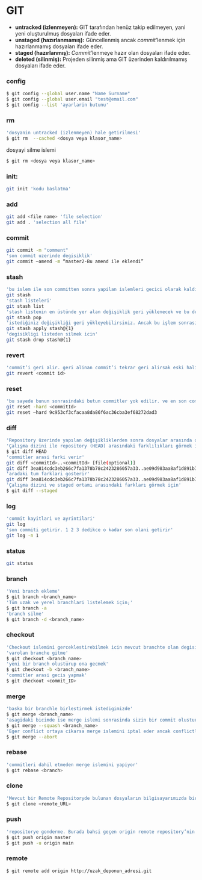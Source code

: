 # GIT



- **untracked (izlenmeyen):** GIT tarafından henüz takip edilmeyen, yani yeni oluşturulmuş dosyaları ifade eder.
- **unstaged (hazırlanmamış):** Güncellenmiş ancak *commit*’lenmek için hazırlanmamış dosyaları ifade eder.
- **staged (hazırlanmış):** *Commit*’lenmeye hazır olan dosyaları ifade eder.
- **deleted (silinmiş):** Projeden silinmiş ama GIT üzerinden kaldırılmamış dosyaları ifade eder.

### config

```bash
$ git config --global user.name "Name Surname"
$ git config --global user.email "test@email.com"
$ git config --list 'ayarlarin butunu'
```

### rm

```bash
'dosyanin untracked (izlenmeyen) hale getirilmesi' 
$ git rm  --cached <dosya veya klasor_name>
```

dosyayi silme islemi

```bash
$ git rm <dosya veya klasor_name>
```

### init:

```bash
git init 'kodu baslatma'
```

### add

```bash
git add <file name> 'file selection'
git add . 'selection all file'
```

### commit

```bash
git commit -m "comment"
'son commit uzerinde degisiklik'
git commit —amend -m “master2-Bu amend ile eklendi”
```

### stash

```bash
'bu islem ile son committen sonra yapilan islemleri gecici olarak kaldirarak stashe ekler'
git stash
'stash listeleri'
git stash list
'stash listenin en üstünde yer alan değişiklik geri yüklenecek ve bu değişiklik listeden silinecek. '
git stash pop 
'istediğiniz değişikliği geri yükleyebilirsiniz. Ancak bu işlem sonrasında yüklediğiniz değişiklik listeden silinmeyecek.'
git stash apply stash@{1}
'degisikligi listeden silmek icin'
git stash drop stash@{1}
```



### revert

```bash
'commit’i geri alir. geri alinan commit’i tekrar geri alirsak eski haline gelir ama o islemin id’si farkli olacak'
git revert <commit id>
```

### reset

```bash
'bu sayede bunun sonrasindaki butun commitler yok edilir. ve en son commitin bu commit’in oldugu hale gelir. bundan eski commitler kalir'
git reset -hard <commitId>
git reset —hard 9c953cf3cfacaa8da86f6ac36cba3ef68272dad3
```

### diff

```bash
'Repository üzerinde yapılan değişikliklerden sonra dosyalar arasında oluşan farklılıkları göterir.'
'Çalışma dizini ile repository (HEAD) arasındaki farklılıkları görmek için'
$ git diff HEAD
'commitler arasi farki verir'
git diff <commitId>..<commitId> [file(optional)]
git diff 3ea814cdc3eb266c7fa1378b78c2423286057a33..ae09d983aa8af1d891b7aea1d500000e225da841 index.md
'aradaki tum farklari gosterir'
git diff 3ea814cdc3eb266c7fa1378b78c2423286057a33..ae09d983aa8af1d891b7aea1d500000e225da841
'Çalışma dizini ve staged ortamı arasındaki farkları görmek için'
$ git diff --staged
```

### log

```bash
'commit kayitlari ve ayrintilari'
git log
'son commiti getirir. 1 2 3 dedikce o kadar son olani getirir'
git log -n 1
```

### status

```bash
git status
```

### branch

```bash
'Yeni branch ekleme'
$ git branch <branch_name>
'Tüm uzak ve yerel branchlari listelemek için;'
$ git branch -a
'branch silme'
$ git branch -d <branch_name>
```

### checkout

```bash
'Checkout islemini gerceklestirebilmek icin mevcut branchte olan degisikligi silmek ya da commit etmek gerekir'
'varolan branche gitme'
$ git checkout <branch_name>
'yeni bir branch olusturup ona gecmek'
$ git checkout -b <branch_name>
'commitler arasi gecis yapmak'
$ git checkout <commit_ID>
```

### merge

```bash
'baska bir branchle birlestirmek istedigimizde'
$ git merge <branch_name>
'asagidaki bicimde ise merge islemi sonrasinda sizin bir commit olusturmanizi saglar'
$ git merge --squash <branch_name>
'Eger conflict ortaya cikarsa merge islemini iptal eder ancak conflictler hala vardir'
$ git merge --abort
```

### rebase

```bash
'commitleri dahil etmeden merge islemini yapiyor'
$ git rebase <branch>
```



### clone

```bash
'Mevcut bir Remote Repositoryde bulunan dosyaların bilgisayarımızda bir kopyasının oluşturulmasını sağlar.'
$ git clone <remote_URL>
```

### push

```bash
'repositorye gonderme. Burada bahsi geçen origin remote repository’nin kök dizinini belirtir ve sabit bir isimdir. master ise sizin çalıştığınız branch (dal)’ı belirtir.'
$ git push origin master
$ git push -u origin main
```

### remote

```bash
$ git remote add origin http://uzak_deponun_adresi.git
```
